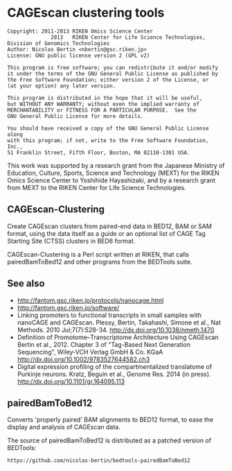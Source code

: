 # CAGEscan clustering tools

    Copyright: 2011-2013 RIKEN Omics Science Center
                  2013   RIKEN Center for Life Science Technologies, Division of Genomics Technologies
    Author: Nicolas Bertin <nbertin@gsc.riken.jp>
    License: GNU public license version 2 (GPL v2)

    This program is free software; you can redistribute it and/or modify
    it under the terms of the GNU General Public License as published by
    the Free Software Foundation; either version 2 of the License, or
    (at your option) any later version.

    This program is distributed in the hope that it will be useful,
    but WITHOUT ANY WARRANTY; without even the implied warranty of
    MERCHANTABILITY or FITNESS FOR A PARTICULAR PURPOSE.  See the
    GNU General Public License for more details.

    You should have received a copy of the GNU General Public License along
    with this program; if not, write to the Free Software Foundation, Inc.,
    51 Franklin Street, Fifth Floor, Boston, MA 02110-1301 USA.

This work was supported by a research grant from the Japanese Ministry of
Education, Culture, Sports, Science and Technology (MEXT) for the RIKEN Omics
Science Center to Yoshihide Hayashizaki, and by a research grant from MEXT
to the RIKEN Center for Life Science Technologies.

## CAGEscan-Clustering

Create CAGEscan clusters from paired-end data in BED12, BAM or SAM format,
using the data itself as a guide or an optional list of CAGE Tag Starting Site
(CTSS) clusters in BED6 format.

CAGEscan-Clustering is a Perl script written at RIKEN, that calls pairedBamToBed12
and other programs from the BEDTools suite.

## See also

 * http://fantom.gsc.riken.jp/protocols/nanocage.html
 * http://fantom.gsc.riken.jp/software/
 * Linking promoters to functional transcripts in small samples with nanoCAGE and CAGEscan.
   Plessy, Bertin, Takahashi, Simone et al., Nat Methods. 2010 Jul;7(7):528-34.
   http://dx.doi.org/10.1038/nmeth.1470
 * Definition of Promotome–Transcriptome Architecture Using CAGEscan
   Bertin et al., 2012.  Chapter 3 of "Tag-Based Next Generation Sequencing", Wiley-VCH Verlag GmbH & Co. KGaA
   http://dx.doi.org/10.1002/9783527644582.ch3
 * Digital expression profiling of the compartmentalized translatome of Purkinje neurons.
   Kratz, Beguin et al., Genome Res. 2014 (in press).
   http://dx.doi.org/10.1101/gr.164095.113

## pairedBamToBed12

Converts 'properly paired' BAM alignments to BED12 format, to ease the display
and analysis of CAGEscan data.

The source of pairedBamToBed12 is distributed as a patched version of BEDTools:

    https://github.com/nicolas-bertin/bedtools-pairedBamToBed12

